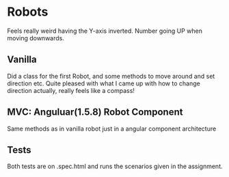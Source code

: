 # Robots
Feels really weird having the Y-axis inverted. Number going UP when moving downwards.

## Vanilla
Did a class for the first Robot, and some methods to move around and set direction etc.
Quite pleased with what I came up with how to change direction actually, really feels like a compass!

## MVC: Anguluar(1.5.8) Robot Component
Same methods as in vanilla robot just in a angular component architecture


## Tests
Both tests are on <version>.spec.html and runs the scenarios given in the assignment.
